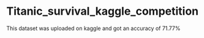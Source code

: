 # Titanic_survival_kaggle_competition

This dataset was uploaded on kaggle and got an accuracy of 71.77%
